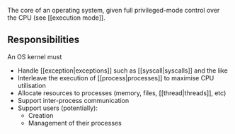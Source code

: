 The core of an operating system, given full privileged-mode control over the CPU (see [[execution mode]].

## Responsibilities

An OS kernel must
- Handle [[exception|exceptions]] such as [[syscall|syscalls]] and the like
- Interleave the execution of [[process|processes]] to maximise CPU utilisation
- Allocate resources to processes (memory, files, [[thread|threads]], etc)
- Support inter-process communication
- Support users (potentially):
	- Creation
	- Management of their processes